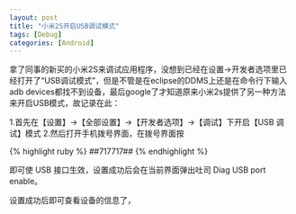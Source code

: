 ```yaml
---
layout: post
title: "小米2S开启USB调试模式"
tags: [Debug]
categories: [Android]
---
```


拿了同事的新买的小米2S来调试应用程序，没想到已经在设置->开发者选项里已经打开了“USB调试模式”，但是不管是在eclipse的DDMS上还是在命令行下输入adb devices都找不到设备，最后google了才知道原来小米2s提供了另一种方法来开启USB模式，故记录在此：

1.首先在【设置】→【全部设置】→【开发者选项】→【调试】下开启【USB 调试】模式
2.然后打开手机拨号界面，在拨号界面按	

{% highlight ruby %}
*#*#717717#*#*
{% endhighlight %}
	
即可使 USB 接口生效，设置成功后会在当前界面弹出吐司 Diag USB port enable。

设置成功后即可查看设备的信息了，